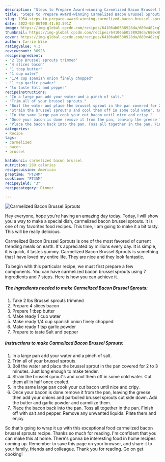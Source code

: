 ```yaml
---
description: "Steps to Prepare Award-winning Carmelized Bacon Brussel Sprouts"
title: "Steps to Prepare Award-winning Carmelized Bacon Brussel Sprouts"
slug: 1954-steps-to-prepare-award-winning-carmelized-bacon-brussel-sprouts
date: 2022-03-06T00:41:03.591Z
image: https://img-global.cpcdn.com/recipes/64106ab0538928da/680x482cq70/carmelized-bacon-brussel-sprouts-recipe-main-photo.jpg
thumbnail: https://img-global.cpcdn.com/recipes/64106ab0538928da/680x482cq70/carmelized-bacon-brussel-sprouts-recipe-main-photo.jpg
cover: https://img-global.cpcdn.com/recipes/64106ab0538928da/680x482cq70/carmelized-bacon-brussel-sprouts-recipe-main-photo.jpg
author: Carrie Wise
ratingvalue: 4.3
reviewcount: 36923
recipeingredient:
- "2 lbs Brussel sprouts trimmed"
- "4 slices bacon"
- "1 tbsp butter"
- "1 cup water"
- "1/4 cup spanish onion finely chopped"
- "1 tsp garlic powder"
- "to taste Salt and pepper"
recipeinstructions:
- "In a large pan add your water and a pinch of salt."
- "Trim all of your brussel sprouts."
- "Boil the water and place the brussel sprout in the pan covered for 2 to 3 minutes. Just long enough to make tender."
- "Strain the brussel sprout's and cool them off in some cold water. Cut them all in half once cooled."
- "In the same large pan cook your cut bacon until nice and cripy."
- "Once your bacon is done remove it from the pan, leaving the greese then add your onions and parboiled brussel sprouts cut side down. Add the butter and garlic powder and carmilize them."
- "Place the bacon back into the pan. Toss all together in the pan. Finish off with salt and pepper. Remove any unwanted liquids. Plate them and enjoy."
categories:
- Recipe
tags:
- carmelized
- bacon
- brussel

katakunci: carmelized bacon brussel 
nutrition: 280 calories
recipecuisine: American
preptime: "PT24M"
cooktime: "PT35M"
recipeyield: "3"
recipecategory: Dinner

---
```



![Carmelized Bacon Brussel Sprouts](https://img-global.cpcdn.com/recipes/64106ab0538928da/680x482cq70/carmelized-bacon-brussel-sprouts-recipe-main-photo.jpg)

Hey everyone, hope you're having an amazing day today. Today, I will show you a way to make a special dish, carmelized bacon brussel sprouts. It is one of my favorites food recipes. This time, I am going to make it a bit tasty. This will be really delicious.

Carmelized Bacon Brussel Sprouts is one of the most favored of current trending meals on earth. It's appreciated by millions every day. It is simple, it is quick, it tastes yummy. Carmelized Bacon Brussel Sprouts is something that I have loved my entire life. They are nice and they look fantastic.




To begin with this particular recipe, we must first prepare a few components. You can have carmelized bacon brussel sprouts using 7 ingredients and 7 steps. Here is how you can achieve it.

<!--inarticleads1-->

##### The ingredients needed to make Carmelized Bacon Brussel Sprouts:

1. Take 2 lbs Brussel sprouts trimmed
1. Prepare 4 slices bacon
1. Prepare 1 tbsp butter
1. Make ready 1 cup water
1. Make ready 1/4 cup spanish onion finely chopped
1. Make ready 1 tsp garlic powder
1. Prepare to taste Salt and pepper




<!--inarticleads2-->

##### Instructions to make Carmelized Bacon Brussel Sprouts:

1. In a large pan add your water and a pinch of salt.
1. Trim all of your brussel sprouts.
1. Boil the water and place the brussel sprout in the pan covered for 2 to 3 minutes. Just long enough to make tender.
1. Strain the brussel sprout's and cool them off in some cold water. Cut them all in half once cooled.
1. In the same large pan cook your cut bacon until nice and cripy.
1. Once your bacon is done remove it from the pan, leaving the greese then add your onions and parboiled brussel sprouts cut side down. Add the butter and garlic powder and carmilize them.
1. Place the bacon back into the pan. Toss all together in the pan. Finish off with salt and pepper. Remove any unwanted liquids. Plate them and enjoy.




So that's going to wrap it up with this exceptional food carmelized bacon brussel sprouts recipe. Thanks so much for reading. I'm confident that you can make this at home. There's gonna be interesting food in home recipes coming up. Remember to save this page on your browser, and share it to your family, friends and colleague. Thank you for reading. Go on get cooking!
